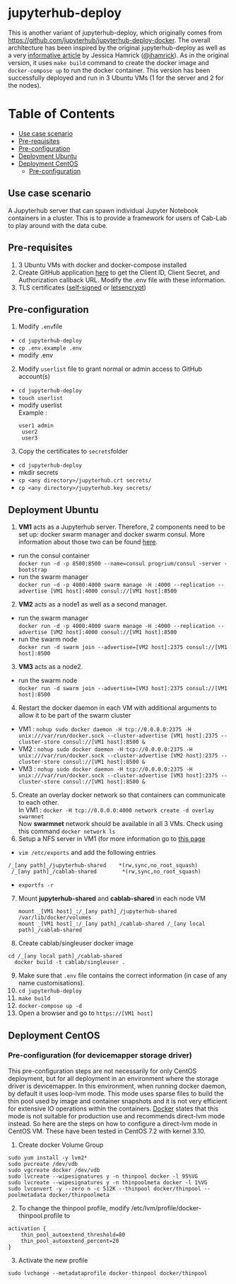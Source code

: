 # jupyterhub-deploy

This is another variant of jupyterhub-deploy, which originally comes from https://github.com/jupyterhub/jupyterhub-deploy-docker. The overall architecture has been inspired by the original jupyterhub-deploy as well as a very [informative article](https://developer.rackspace.com/blog/deploying-jupyterhub-for-education/) by Jessica Hamrick ([@jhamrick](https://github.com/jhamrick)). As in the original version, it uses ``make build`` command to create the docker image and ``docker-compose up`` to run the docker container. This version has been successfully deployed and run in 3 Ubuntu VMs (1 for the server and 2 for the nodes).

# Table of Contents
  * [Use case scenario](#use-case-scenario)
  * [Pre-requisites](#pre-requisites)
  * [Pre-configuration](#pre-configuration)
  * [Deployment Ubuntu](#deployment-ubuntu)
  * [Deployment CentOS](#deployment-centos)
    * [Pre-configuration](#pre-configuration-for-devicemapper-storage-driver)

## Use case scenario
A Jupyterhub server that can spawn individual Jupyter Notebook containers in a cluster. This is to provide a framework for users of Cab-Lab to play around with the data cube. 

## Pre-requisites
1. 3 Ubuntu VMs with docker and docker-compose installed
2. Create GitHub application [here](https://github.com/settings/applications/new) to get the Client ID, Client Secret, and Authorization callback URL. Modify the .env file with these information.
3. TLS certificates ([self-signed](https://jupyter-notebook.readthedocs.io/en/latest/public_server.html#using-ssl-for-encrypted-communication) or [letsencrypt](https://letsencrypt.org/))

## Pre-configuration
1. Modify `.env`file  
  * `cd jupyterhub-deploy`  
  * `cp .env.example .env`  
  * modify .env
2. Modify `userlist` file to grant normal or admin access to GitHub account(s)  
  * `cd jupyterhub-deploy`  
  * `touch userlist`
  * modify userlist  
     Example :
     <pre><code>user1 admin  
     user2  
     user3</pre></code>
3. Copy the certificates to `secrets`folder
  * `cd jupyterhub-deploy` 
  * mkdir secrets
  * `cp <any directory>/jupyterhub.crt secrets/`
  * `cp <any directory>/jupyterhub.key secrets/`

## Deployment Ubuntu
1. **VM1** acts as a Jupyterhub server. Therefore, 2 components need to be set up: docker swarm manager and docker swarm consul. More information about those two can be found [here](https://docs.docker.com/swarm/install-manual/).
  * run the consul container  
     ```docker run -d -p 8500:8500 --name=consul progrium/consul -server -bootstrap```
  * run the swarm manager  
      ```docker run -d -p 4000:4000 swarm manage -H :4000 --replication --advertise [VM1 host]:4000 consul://[VM1 host]:8500```
2. **VM2** acts as a node1 as well as a second manager. 
  * run the swarm manager  
     ```docker run -d -p 4000:4000 swarm manage -H :4000 --replication --advertise [VM2 host]:4000 consul://[VM1 host]:8500```
  * run the swarm node  
     ```docker run -d swarm join --advertise=[VM2 host]:2375 consul://[VM1 host]:8500```
3. **VM3** acts as a node2.
  * run the swarm node  
     ```docker run -d swarm join --advertise=[VM3 host]:2375 consul://[VM1 host]:8500```
4. Restart the docker daemon in each VM with additional arguments to allow it to be part of the swarm cluster  
  * VM1 : `nohup sudo docker daemon -H tcp://0.0.0.0:2375 -H unix:///var/run/docker.sock --cluster-advertise [VM1 host]:2375 --cluster-store consul://[VM1 host]:8500 &`  
  * VM2 : `nohup sudo docker daemon -H tcp://0.0.0.0:2375 -H unix:///var/run/docker.sock --cluster-advertise [VM2 host]:2375 --cluster-store consul://[VM1 host]:8500 &`  
  * VM3 : `nohup sudo docker daemon -H tcp://0.0.0.0:2375 -H unix:///var/run/docker.sock --cluster-advertise [VM3 host]:2375 --cluster-store consul://[VM1 host]:8500 &`
5. Create an overlay docker network so that containers can communicate to each other.  
   In VM1 : ```docker -H tcp://0.0.0.0:4000 network create -d overlay swarmnet```  
   Now **swarmnet** network should be available in all 3 VMs. Check using this command `docker network ls`
6. Setup a NFS server in VM1 (for more information go to [this page](http://www.tldp.org/HOWTO/NFS-HOWTO/server.html)  
  * ``vim /etc/exports`` and add the following entries
 <pre><code>/_[any path]_/jupyterhub-shared    *(rw,sync,no_root_squash)  
 /_[any path]_/cablab-shared        *(rw,sync,no_root_squash)</pre></code>
  * ``exportfs -r``
7. Mount **jupyterhub-shared** and **cablab-shared** in each node VM  
   <pre><code>mount _[VM1 host]_:/_[any path]_/jupyterhub-shared /var/lib/docker/volumes
   mount _[VM1 host]_:/_[any path]_/cablab-shared /_[any local path]_/cablab-shared</code></pre>
8. Create cablab/singleuser docker image  
  <pre><code>cd /_[any local path]_/cablab-shared
  docker build -t cablab/singleuser .</pre></code>
9. Make sure that `.env` file contains the correct information (in case of any name customisations). 
10. `cd jupyterhub-deploy`
11. `make build`
12. `docker-compose up -d`
13. Open a browser and go to `https://[VM1 host]`

## Deployment CentOS
### Pre-configuration (for devicemapper storage driver)
This pre-configuration steps are not necessarily for only CentOS deployment, but for all deployment in an environment where the storage driver is devicemapper. In this environment, when running docker daemon, by default it uses loop-lvm mode. This mode uses sparse files to build the thin pool used by image and container snapshots and it is not very efficient for extensive IO operations within the containers. [Docker](https://docs.docker.com/engine/userguide/storagedriver/device-mapper-driver/#/configure-docker-with-devicemapper)  states that this mode is not suitable for production use and recommends direct-lvm mode instead. So here are the steps on how to configure a direct-lvm mode in CentOS VM. These have been tested in CentOS 7.2 with kernel 3.10.

1. Create docker Volume Group
<pre><code>sudo yum install -y lvm2*
sudo pvcreate /dev/vdb
sudo vgcreate docker /dev/vdb
sudo lvcreate --wipesignatures y -n thinpool docker -l 95%VG
sudo lvcreate --wipesignatures y -n thinpoolmeta docker -l 1%VG
sudo lvconvert -y --zero n -c 512K --thinpool docker/thinpool --poolmetadata docker/thinpoolmeta
</pre></code>
2. To change the thinpool profile, modify /etc/lvm/profile/docker-thinpool.profile to
<pre><code>activation {
    thin_pool_autoextend_threshold=80
    thin_pool_autoextend_percent=20
}
</pre></code>
3. Activate the new profile
<pre><code>sudo lvchange --metadataprofile docker-thinpool docker/thinpool
</pre></code>
    
